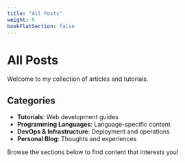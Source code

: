 ```yaml
---
title: "All Posts"
weight: 5
bookFlatSection: false
---
```


# All Posts

Welcome to my collection of articles and tutorials.

## Categories

- **Tutorials**: Web development guides
- **Programming Languages**: Language-specific content  
- **DevOps & Infrastructure**: Deployment and operations
- **Personal Blog**: Thoughts and experiences

Browse the sections below to find content that interests you!
